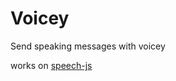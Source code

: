 # Voicey

Send speaking messages with voicey


works on [speech-js](https://github.com/igorbezsmertnyi/speech)